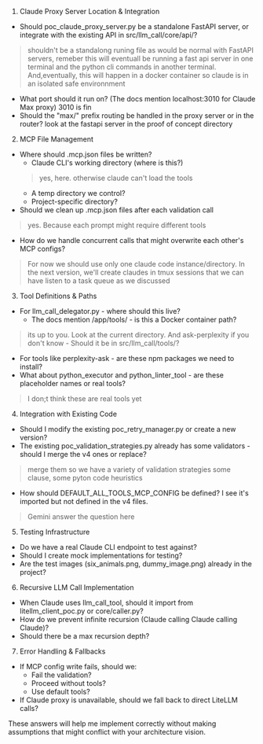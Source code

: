 
  1. Claude Proxy Server Location & Integration

  - Should poc_claude_proxy_server.py be a standalone
  FastAPI server, or integrate with the existing API in
   src/llm_call/core/api/?
   > shouldn't be a standalong runing file as would be normal with FastAPI servers, remeber this will eventuall be running a fast api server in one terminal and the python cli commands in another terminal. And,eventually, this will happen in a docker container so claude is in an isolated safe environnment
  - What port should it run on? (The docs mention
  localhost:3010 for Claude Max proxy)
  3010 is fin
  - Should the "max/" prefix routing be handled in the
  proxy server or in the router?
  look at the fastapi server in the proof of concept directory 

  2. MCP File Management

  - Where should .mcp.json files be written?
    - Claude CLI's working directory (where is this?)
    > yes, here. otherwise claude can't load the tools
    - A temp directory we control?
    - Project-specific directory?
  - Should we clean up .mcp.json files after each
  validation call
  > yes. Because each prompt might require different tools 
  - How do we handle concurrent calls that might
  overwrite each other's MCP configs?
  > For now we should use only one claude code instance/directory. In the next version, we'll create claudes in tmux sessions that we can have listen to a task queue as we discussed

  3. Tool Definitions & Paths

  - For llm_call_delegator.py - where should this live?
    - The docs mention /app/tools/ - is this a Docker
  container path?
  > its up to you. Look at the current directory. And ask-perplexity if you don't know
    - Should it be in src/llm_call/tools/?
  - For tools like perplexity-ask - are these npm
  packages we need to install?
  - What about python_executor and python_linter_tool -
   are these placeholder names or real tools?
   > I don;t think these are real tools yet

  4. Integration with Existing Code

  - Should I modify the existing poc_retry_manager.py
  or create a new version?
  - The existing poc_validation_strategies.py already
  has some validators - should I merge the v4 ones or
  replace?
  > merge them so we have a variety of validation strategies some clause, some pyton code heuristics
  - How should DEFAULT_ALL_TOOLS_MCP_CONFIG be defined?
   I see it's imported but not defined in the v4 files.
> Gemini answer the question here
  5. Testing Infrastructure

  - Do we have a real Claude CLI endpoint to test
  against?
  - Should I create mock implementations for testing?
  - Are the test images (six_animals.png,
  dummy_image.png) already in the project?

  6. Recursive LLM Call Implementation

  - When Claude uses llm_call_tool, should it import
  from litellm_client_poc.py or core/caller.py?
  - How do we prevent infinite recursion (Claude
  calling Claude calling Claude)?
  - Should there be a max recursion depth?

  7. Error Handling & Fallbacks

  - If MCP config write fails, should we:
    - Fail the validation?
    - Proceed without tools?
    - Use default tools?
  - If Claude proxy is unavailable, should we fall back
   to direct LiteLLM calls?

  These answers will help me implement correctly
  without making assumptions that might conflict with
  your architecture vision.